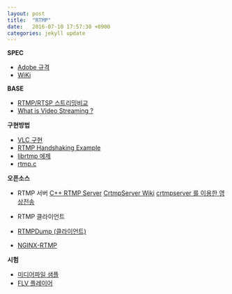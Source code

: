 ```yaml
---
layout: post
title:  "RTMP"
date:   2016-07-10 17:57:30 +0900
categories: jekyll update
---
```


[jekyll-docs]: http://jekyllrb.com/docs/home
[jekyll-gh]:   https://github.com/jekyll/jekyll
[jekyll-talk]: https://talk.jekyllrb.com/

**SPEC**

* [Adobe 규격](https://www.adobe.com/content/dam/Adobe/en/devnet/rtmp/pdf/rtmp_specification_1.0.pdf)
* [WiKi](https://en.wikipedia.org/wiki/Real_Time_Messaging_Protocol)

**BASE**

* [RTMP/RTSP 스트리밍비교](http://bit.ly/29pkU8L)
* [What is Video Streaming ?](https://www.jwplayer.com/blog/what-is-video-streaming/)

**구현방법**

* [VLC 구현](https://wiki.videolan.org/Real_Time_Messaging_Protocol/)
* [RTMP Handshaking Example](http://bit.ly/29Ai0fQ)
* [librtmp 에제](http://stackoverflow.com/questions/24749032/librtmp-example-c-programming)
* [rtmp.c](http://coderepos.org/share/browser/lang/c/librtmp/rtmp.c?rev=28345)

**오픈소스**

* RTMP 서버
 [C++ RTMP Server](https://github.com/mdavid/crtmpserver)
 [CrtmpServer Wiki](http://wiki.alessandro.delgallo.net/wiki/index.php/Crtmpserver)
 [crtmpserver 를 이용한 영상전송](http://www.rasplay.org/?p=5705 )

* RTMP 클라이언트
* [RTMPDump (클라이언트)](http://rtmpdump.mplayerhq.hu/)
* [NGINX-RTMP](https://obsproject.com/forum/resources/how-to-set-up-your-own-private-rtmp-server-using-nginx.50/)

**시험**

* [미디어파일 샘플](http://www.mediacollege.com/adobe/flash/video/tutorial/example-flv.html)
* [FLV 플레이어](https://www.jwplayer.com/about-jwplayer/)

